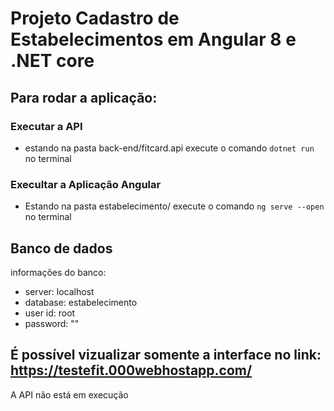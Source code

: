 # Projeto Cadastro de Estabelecimentos em Angular 8 e .NET core

## Para rodar a aplicação:
### Executar a API
- estando na pasta back-end/fitcard.api execute o comando `dotnet run` no terminal

### Execultar a Aplicação Angular
- Estando na pasta estabelecimento/ execute o comando `ng serve --open` no terminal

## Banco de dados
informações do banco: 
- server: localhost
- database: estabelecimento
- user id: root
- password: ""
## É possível vizualizar somente a interface no link: https://testefit.000webhostapp.com/
A API não está em execução
